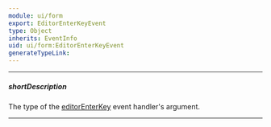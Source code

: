 ```yaml
---
module: ui/form
export: EditorEnterKeyEvent
type: Object
inherits: EventInfo
uid: ui/form:EditorEnterKeyEvent
generateTypeLink: 
---
```

---
##### shortDescription
The type of the [editorEnterKey]({basewidgetpath}/Events/#editorEnterKey) event handler's argument.

---
<!-- Description goes here -->